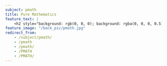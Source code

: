 ```yaml
---
subject: pmath
title: Pure Mathematics
feature_text: |
    <h2 style="background: rgb(0, 0, 0); background: rgba(0, 0, 0, 0.5); color: #f1f1f1; padding: 10px;">PMATH</h2>
feature_image: "/back_pic/pmath.jpg"
redirect_from:
    - /subject/pmath/
    - /pmath
    - /pmath/
    - /PMATH
    - /PMATH/
---
```


